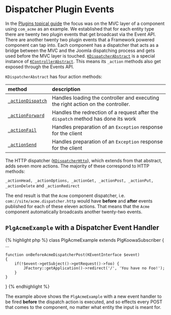 # Dispatcher Plugin Events

In the [Plugins topical guide](/framework/plugins.md) the focus was on the MVC layer of a component using `com_acme` as an example. We established that for each entity type there are twenty two plugin events that get broadcast via the Event API. 
There are another twenty two plugin events that a Framework powered component can tap into. Each component has a dispatcher that acts as a bridge between the MVC and the Joomla dispatching process and gets used before the MVC layer is touched. [`KDispatcherAbstract`](https://github.com/nooku/nooku-framework/blob/master/code/libraries/koowa/libraries/dispatcher/abstract.php#L16) is a special instance of [`KControllerAbstract`](https://github.com/nooku/nooku-framework/blob/master/code/libraries/koowa/libraries/controller/abstract.php#L16). This means its `_action` methods also get exposed through the Events API. 		
		
`KDispatcherAbstract` has four action methods:		
		

|method|description|
|:---------|:---------------|
|[`_actionDispatch`](https://github.com/nooku/nooku-framework/blob/master/code/libraries/koowa/libraries/dispatcher/abstract.php)| Handles loading the controller and executing the right action on the controller. |
|[`_actionForward`](https://github.com/nooku/nooku-framework/blob/master/code/libraries/koowa/libraries/dispatcher/abstract.php)| Handles the redrection of a request after the `dispatch` method has done its work |
|[`_actionFail`](https://github.com/nooku/nooku-framework/blob/master/code/libraries/koowa/libraries/dispatcher/abstract.php)| Handles preparation of an `Exception` response for the client |
|[`_actionSend`](https://github.com/nooku/nooku-framework/blob/master/code/libraries/koowa/libraries/dispatcher/abstract.php)| Handles preparation of an `Exception` response for the client |


<!--`_actionDispatch, _actionForward, _actionFail,` and `_actionSend`		-->
		
The HTTP dispatcher ([`KDispatcherHttp`](https://github.com/nooku/nooku-framework/blob/master/code/libraries/koowa/libraries/dispatcher/http.php)), which extends from that abstract, adds seven more actions. The majority of these correspond to HTTP methods:		
		
`_actionHead, _actionOptions, _actionGet, _actionPost, _actionPut, _actionDelete` and `_actionRedirect`		
		
The end result is that the `Acme` component dispatcher, i.e. `com://site/acme.dispatcher.http` would have **before** and **after** events published for each of these eleven actions. That means that the `Acme` component automatically broadcasts another twenty-two events.
  
## `PlgAcmeExample` with a Dispatcher Event Handler

{% highlight php %} 
class PlgAcmeExample extends PlgKoowaSubscriber
{
...

    function onBeforeAcmeDispatcherPost(KEventInterface $event)
    {
	    if(!$event->getSubject()->getRequest()->foo) {
		    JFactory::getApplication()->redirect('/', 'You have no Foo!');  
		}      
	}
}
{% endhighlight %}

The example above shows the `PlgAcmeExample` with a new event handler to be fired **before** the dispatch action is executed, and so effects every POST that comes to the component, no matter what entity the input is meant for.  
